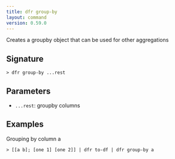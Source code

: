 ```yaml
---
title: dfr group-by
layout: command
version: 0.59.0
---
```


Creates a groupby object that can be used for other aggregations

## Signature

```> dfr group-by ...rest```

## Parameters

 -  `...rest`: groupby columns

## Examples

Grouping by column a
```shell
> [[a b]; [one 1] [one 2]] | dfr to-df | dfr group-by a
```
